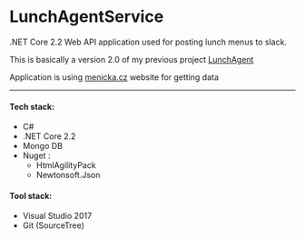 # LunchAgentService

.NET Core 2.2 Web API application used for posting lunch menus to slack. 

This is basically a version 2.0 of my previous project [LunchAgent](https://github.com/ArtzTJU/LunchAgent)

Application is using [menicka.cz](https://www.menicka.cz) website for getting data

---

#### Tech stack:
* C#
* .NET Core 2.2 
* Mongo DB
* Nuget :
  * HtmlAgilityPack
  * Newtonsoft.Json

####  Tool stack:
 - Visual Studio 2017
 - Git (SourceTree)

